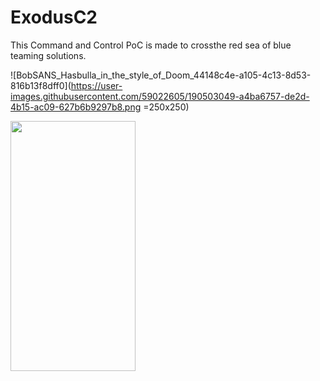 # ExodusC2
This Command and Control PoC is made to crossthe red sea of blue teaming solutions.

![BobSANS_Hasbulla_in_the_style_of_Doom_44148c4e-a105-4c13-8d53-816b13f8dff0](https://user-images.githubusercontent.com/59022605/190503049-a4ba6757-de2d-4b15-ac09-627b6b9297b8.png =250x250)

<img src="https://user-images.githubusercontent.com/59022605/190503049-a4ba6757-de2d-4b15-ac09-627b6b9297b8.png" data-canonical-src="https://user-images.githubusercontent.com/59022605/190503049-a4ba6757-de2d-4b15-ac09-627b6b9297b8.png" width="200" height="400" />
